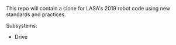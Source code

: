 This repo will contain a clone for LASA's 2019 robot code using new standards and practices.

Subsystems:
- Drive